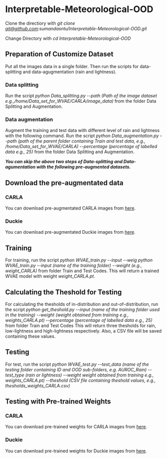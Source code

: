 # Interpretable-Meteorological-OOD
Clone the directiory with *git clone git@github.com:sumandasntu/Interpretable-Meteorological-OOD.git*

Change Directory with *cd Interpretable-Meteorological-OOD*
## Preparation of Customize Dataset
Put all the images data in a single folder. Then run the scripts for data-splitting and data-agugmentation (rain and lightness). 
### Data splitting 
Run the script *python Data_splitting.py --path (Path of the image dataset e.g.,/home/Data_set_for_WVAE/CARLA/image_data)* from the folder Data Splitting and Augmentation.
### Data augmentation
Augment the training and test data with different level of rain and lightness with the following command. 
Run the script *python Data_augmentation.py --path (path of the parent folder containing Train and test data, e.g., /home/Data_set_for_WVAE/CARLA) --percentage (percentage of labelled data e.g., 25)* from the folder Data Splitting and Augmentation.

***You can skip the above two steps of Data-splitting and Data-agumentation with the following pre-augmented datasets.*** 
## Download the pre-augmentated data
### CARLA
You can download pre-augmentated CARLA images from [here](https://entuedu-my.sharepoint.com/:f:/g/personal/suman_das_staff_main_ntu_edu_sg/EpU390IN5cdEq9Wt4QJ1OS0B4gknABtDpWh3319oJqVDhg?e=l6c0mt).
### Duckie
You can download pre-augmentated Duckie images from [here](https://entuedu-my.sharepoint.com/:f:/g/personal/suman_das_staff_main_ntu_edu_sg/EgvdpXyxgotNjmAr2Vw5XIABSj3Kr_mQf5r_ko-1r-G3TQ?e=yPdee0).
## Training
For training, run the script *python WVAE_train.py --input  --weig python WVAE_train.py --input (name of the training folder) --weight (e.g., weight_CARLA)* from folder Train and Test Codes.
This will return a trained WVAE model with weight *weight_CARLA.pt*.
## Calculating the Theshold for Testing
For calculating the thesholds of in-distribution and out-of-distribution, run the script *python get_theshold.py --input (name of the training folder used in the training) --weight (weight obtained from training e.g., weights_CARLA.pt) --percentage (percentage of labelled data e.g., 25)* from folder Train and Test Codes
This will return three thesholds for rain, low-lightness and high-lightness respectively. Also, a CSV file will be saved containing these values.
## Testing 
For test, run the script *python WVAE_test.py --test_data (name of the testing folder containing ID and OOD sub-folders, e.g. AUROC_Rain) --test_type (rain or lightness) --weight weight obtained from training e.g., weights_CARLA.pt) --theshold (CSV file containing theshold values, e.g., thesholds_weights_CARLA.csv)*

## Testing with Pre-trained Weights
### CARLA
You can download pre-trained weights for CARLA images from [here](https://entuedu-my.sharepoint.com/:u:/g/personal/suman_das_staff_main_ntu_edu_sg/EVfJq4sMu1RCvw4dspf0efwB8uz0sGxdJa79yL9Gm6_Z4Q?e=D3KzFr).
### Duckie
You can download pre-trained weights for Duckie images from [here]( ).


